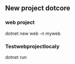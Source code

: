 ## New project dotcore

### web project

dotnet new web -n myweb


### Testwebprojectlocaly

dotnet run

